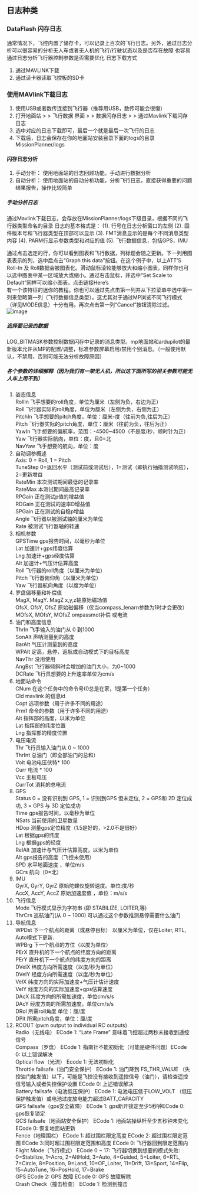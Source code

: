 ## 日志种类
### DataFlash 闪存日志
通常情况下，飞控内置了储存卡，可以记录上百次的飞行日志。另外，通过日志分析可以很容易的分析无人车或者无人机的飞行/行驶状态以及是否存在故障
也容易通过日志分析飞行器控制参数是否需要优化
日志下载方式
1. 通过MAVLINK下载
2. 通过读卡器读取飞控板的SD卡

### 使用MAVlink下载日志
1. 使用USB或者数传连接到飞行器（推荐用USB，数传可能会很慢）
2. 打开地面站 > > 飞行数据 界面 > > 数据闪存日志 > > 通过Mavlink下载闪存日志
3. 选中对应的日志下载即可，最后一个就是最后一次飞行的日志
4. 下载后，日志会保存在你的地面站安装目录下面的logs的目录 MissionPlanner/logs

#### 闪存日志分析
1. 手动分析： 使用地面站的日志回顾功能。手动进行数据分析
2. 自动分析： 使用地面站的自动分析功能，分析飞行日志，直接获得重要的问题结果报告，操作比较简单
##### 手动分析日志
通过Mavlink下载日志，会存放在MissionPlanner/logs下级目录，根据不同的飞行器类型命名的目录
日志的基本格式是：
(1). 行号在日志分析窗口的左侧
(2). 固件版本号和飞行器类型在顶部可以显示
(3). FMT消息显示的是每个不同消息类型内容
(4). PARM行显示参数类型和对应的值
(5). 飞行数据信息，包括GPS，IMU

通过点击选定的行，你可以看到图表和飞行数据，列标题会随之更新。下一列用图表表示的列，选中后点击“Graph this data”按钮。在这个例子中，以上ATT’S Roll-In 及 Roll数据会被图表化。滑动鼠标滚轮能够放大和缩小图表。同样你也可以选中图表中某一区域放大或缩小。通过右击鼠标，并选中“Set Scale to Default”同样可以缩小图表。点击链接Here’s  
有一个该特征的迷你的教程。你也可以通过先点击第一列并从下拉菜单中选中第一列来忽略第一列（飞行数据信息类型）。这尤其对于通过MP浏览不同飞行模式（详见MODE信息）十分有用。再次点击第一列“Cancel”按钮清除过滤。
![image](https://github.com/wzezhong/Rover/blob/master/images/log2.png)
##### 选择要记录的数据
LOG_BITMASK参数控制数据闪存中记录的消息类型。mp地面站和ardupilot的最新版本允许从MP的配置/调整，标准参数屏幕启用/禁用个别消息。（一般使用默认，不禁用，否则可能无法分析故障原因）  
##### 各个参数的详细解释（因为我们有一架无人机，所以这下面所写的相关参数可能无人车上用不到）  
1. 姿态信息  
RollIn	飞手想要的roll角度，单位为厘米（左侧为负，右边为正）  
Roll	飞行器实际的roll角度，单位为厘米（左侧为负，右侧为正）  
PitchIn	飞手想要的pitch角度，单位：厘米-度（往前为负,往后为正）  
Pitch	飞行器实际的pitch角度，单位：厘米（往前为负，往后为正）  
YawIn	飞手想要的偏航率，范围：-4500~4500（不是度/秒，顺时针为正）  
Yaw	飞行器实际航向，单位：度，且0=北  
NavYaw	飞手想要的航向，单位：度  
2. 自动调参概述  
Axis: 0 = Roll, 1 = Pitch  
TuneStep	0=返回水平（测试前或测试后），1=测试（即执行抽搐测试响应），2=更新增益  
RateMin	本次测试期间最低的记录率  
RateMax	本测试期间最高记录率  
RPGain	正在测试p值的增益值  
RDGain	正在测试的速率D增益值  
SPGain	正在测试的自稳p增益  
Angle	飞行器以被测试轴的厘米为单位  
Rate	被测试飞行器轴的转速  
3. 相机参数  
GPSTime	gps报告时间，以毫秒为单位  
Lat	加速计+gps纬度估算  
Lng	加速计+gps经度估算  
Alt	加速计+气压计估算高度  
Roll	飞行器的roll角度（以厘米为单位）  
Pitch	飞行器俯仰角（以厘米为单位）  
Yaw	飞行器航向角度（以度为单位）  
4. 罗盘偏移量和补偿值  
MagX, MagY. MagZ	x,y,z轴原始磁场值  
OfsX, OfsY, OfsZ	原始磁偏移（仅当compass_lenarn参数为1时才会更改）  
MOfsX, MOfsY, MOfsZ	ompassmot补偿 或电流  
5. 油门和高度信息  
ThrIn	飞手输入的油门从 0 到1000  
SonAlt	声呐测量到的高度  
BarAlt	气压计测量到的高度  
WPAlt	定高，悬停，返航或自动模式下的目标高度  
NavThr	没用使用  
AngBst	飞行器倾斜时会增加的油门大小，为0~1000  
DCRate	飞行员想要的上升速率单位为cm/s  
6. 地面站命令  
CNum	在这个任务中的命令号(0总是在家，1是第一个任务）  
CId	mavlink 的信息id  
Copt	选项参数（用于许多不同的用途）  
Prm1	命令的参数（用于许多不同的用途）  
Alt	指挥部的高度，以米为单位  
Lat	指挥部的纬度位置  
Lng	指挥部的精度位置  
7. 电压电流  
Thr	飞行员输入油门从 0 ~ 1000  
ThrInt	总油门（即全部油门的总和）  
Volt	电池电压伏特* 100  
Curr	电流 * 100  
Vcc	主板电压  
CurrTot	消耗的总电流  
8. GPS  
Status	0 = 没有识别到 GPS, 1 = 识别到GPS 但未定位, 2 = GPS和 2D 定位成功, 3 = GPS 与 3D 定位成功  
Time	gps报告时间，以毫秒为单位  
NSats	当前使用的卫星数量  
HDop	测量gps定位精度（1.5是好的，>2.0不是很好）  
Lat	根据gps的纬度  
Lng	根据gps的经度  
RelAlt	加速计与气压计估算高度，以米为单位  
Alt	gps报告的高度（飞控未使用）  
SPD	水平地面速度 ，单位m/s  
GCrs	航向（0=北）  
9. IMU  
GyrX, GyrY, GyrZ	原始陀螺仪旋转速度。单位:度/秒  
AccX, AccY, AccZ	原始加速度值 ，单位：m/s/s  
10. 飞行信息  
Mode	飞行模式显示为字符串 (即 STABILIZE, LOITER,等)  
ThrCrs	巡航油门(从 0 ~ 1000) 可以通过这个参数推测悬停需要什么油门  
11. 导航信息  
WPDst	下一个航点的距离（或悬停目标） 以厘米为单位，仅在Loiter, RTL, Auto模式下更新.  
WPBrg	下一个航点的方位（以度为单位）  
PErX	直升机的下一个航点的纬度方向的距离  
PErY	直升机下一个航点的纬度方向的距离  
DVelX	纬度方向所需速度（以度/秒为单位）  
DVelY	经度方向所需速度（以度/秒为单位）  
VelX	纬度方向的实际加速度+气压计估计速度  
VelY	经度方向的实际加速度+gps估算速度  
DAcX	纬度方向的所需加速度，单位cm/s/s  
DAcY	经度方向的所需加速度，单位cm/s/s  
DRol	所需roll角度 单位：厘/度  
DPit	所需pitch角度，单位：厘/度  
12. RCOUT (pwm output to individual RC outputs)  
Radio（无线电）	ECode 1: “Late Frame” 意味着飞控超过两秒未接收到遥控信号  
Compass（罗盘）	ECode 1: 指南针不能初始化（可能是硬件问题）ECode 0: 以上错误解决  
Optical flow（光流）	Ecode 1: 无法初始化  
Throttle failsafe（油门安全保护）	ECode 1: 油门降到 FS_THR_VALUE （失控油门触发值）以下，可能是飞控没有接收到遥控信号（油门），请检查遥控信号输入或者失控保护设置 ECode 0: 上述错误解决  
Battery failsafe（电池低压保护）	ECode 1: 电池电压低于LOW_VOLT （低压保护触发值）或电池过度放电能力超过BATT_CAPACITY  
GPS failsafe（gps安全故障）	ECode 1: gps断开锁定至少5秒钟ECode 0: gps恢复锁定  
GCS failsafe（地面站安全保护）	ECode 1: 地面站操纵杆至少五秒钟未变化ECode 0: 恢复地面站更新  
Fence（地理围栏）	ECode 1: 超过围栏限定高度 ECode 2: 超过围栏限定范围 ECode 3:同时超过围栏限定范围和高度 ECode 0: 飞行器回到限定范围内 
Flight Mode（飞行模式）	ECode 0 ~ 17: 飞行器切换到想要的模式失败: 0=Stabilize, 1=Acro, 2=AltHold, 3=Auto, 4=Guided, 5=Loiter, 6=RTL, 7=Circle, 8=Position, 9=Land, 10=OF_Loiter, 11=Drift, 13=Sport, 14=Flip, 15=AutoTune, 16=PosHold, 17=Brake    
GPS	ECode 2: GPS 故障 ECode 0: GPS 故障解除  
Crash Check（撞击检查）	ECode 1: 检测到撞击  
